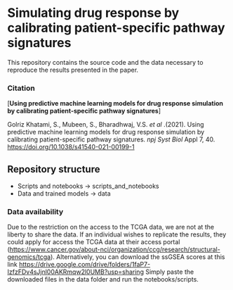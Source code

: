 # Simulating drug response by calibrating patient-specific pathway signatures
This repository contains the source code and the data necessary to reproduce the results presented
in the paper.

### Citation

[**Using predictive machine learning models for drug response simulation by calibrating patient-specific pathway signatures**]

Golriz Khatami, S., Mubeen, S., Bharadhwaj, V.S. <em>et al </em>.(2021). Using predictive machine learning models for drug response simulation by calibrating patient-specific pathway signatures. <em> npj Syst Biol</em> Appl 7, 40. https://doi.org/10.1038/s41540-021-00199-1 

## Repository structure

- Scripts and notebooks -> scripts_and_notebooks 
- Data and trained models -> data

### Data availability
Due to the restriction on the access to the TCGA data, we are not at the liberty to share the data. If an individual
wishes to replicate the results, they could apply for access the TCGA data at their access portal
(https://www.cancer.gov/about-nci/organization/ccg/research/structural-genomics/tcga). Alternatively, you can download
the ssGSEA scores at this link https://drive.google.com/drive/folders/1faP7-IzfzFDv4sJjnl00AKRmqw2l0UMB?usp=sharing
Simply paste the downloaded files in the data folder and run the notebooks/scripts.
